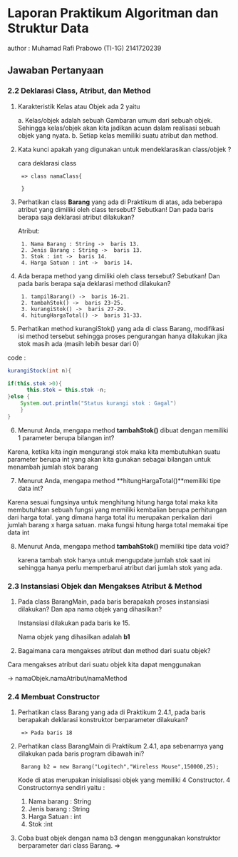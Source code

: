 # Laporan Praktikum Algoritman dan Struktur Data
author : Muhamad Rafi Prabowo (TI-1G) 2141720239
## Jawaban Pertanyaan

### 2.2 Deklarasi Class, Atribut, dan Method
1. Karakteristik Kelas atau Objek ada 2 yaitu

    a. Kelas/objek adalah sebuah Gambaran umum dari sebuah objek. Sehingga kelas/objek akan kita jadikan acuan dalam realisasi sebuah objek yang nyata.
    b. Setiap kelas memiliki suatu atribut dan method.

2. Kata kunci apakah yang digunakan untuk mendeklarasikan class/objek ?

    cara deklarasi class

        => class namaClass{

        }

3. Perhatikan class **Barang** yang ada di Praktikum di atas, ada beberapa atribut yang dimiliki oleh class tersebut? Sebutkan! Dan pada baris berapa saja deklarasi atribut dilakukan?
    
    Atribut:
        
        1. Nama Barang : String ->  baris 13.
        2. Jenis Barang : String ->  baris 13.
        3. Stok : int ->  baris 14.
        4. Harga Satuan : int ->  baris 14.
4. Ada berapa method yang dimiliki oleh class tersebut? Sebutkan! Dan pada baris berapa saja 
deklarasi method dilakukan?

        1. tampilBarang() ->  baris 16-21.
        2. tambahStok() ->  baris 23-25.
        3. kurangiStok() ->  baris 27-29.
        4. hitungHargaTotal() ->  baris 31-33.
5. Perhatikan method kurangiStok() yang ada di class Barang, modifikasi isi method tersebut 
sehingga proses pengurangan hanya dilakukan jika stok masih ada (masih lebih besar dari 0) 

code : 

```java
kurangiStock(int n){

if(this.stok >0){
      this.stok = this.stok -n; 
}else {
    System.out.println("Status kurangi stok : Gagal")
    }
}
```
6. Menurut Anda, mengapa method **tambahStok()** dibuat dengan memiliki 1 parameter berupa 
bilangan int?

Karena, ketika kita ingin mengurangi stok maka kita membutuhkan suatu parameter berupa int yang akan kita gunakan sebagai bilangan untuk menambah jumlah stok barang

7. Menurut Anda, mengapa method **hitungHargaTotal()**memiliki tipe data int?

Karena sesuai fungsinya untuk menghitung hitung harga total maka kita membutuhkan sebuah fungsi yang memiliki kembalian berupa perhitungan dari harga total. yang dimana harga total itu merupakan perkalian dari jumlah barang x harga satuan. maka fungsi hitung harga total memakai tipe data int

8. Menurut Anda, mengapa method **tambahStok()** memiliki tipe data void?

    karena tambah stok hanya untuk mengupdate jumlah stok saat ini sehingga hanya perlu memperbarui atribut dari jumlah stok yang ada.

### 2.3 Instansiasi Objek dan Mengakses Atribut & Method

1. Pada class BarangMain, pada baris berapakah proses instansiasi dilakukan? Dan apa nama objek 
yang dihasilkan?

    Instansiasi dilakukan pada baris ke 15.
    
    Nama objek yang dihasilkan adalah **b1**

2. Bagaimana cara mengakses atribut dan method dari suatu objek?

Cara mengakses atribut dari suatu objek kita dapat menggunakan 

-> namaObjek.namaAtribut/namaMethod

### 2.4 Membuat Constructor
1. Perhatikan class Barang yang ada di Praktikum 2.4.1, pada baris berapakah deklarasi 
konstruktor berparameter dilakukan?

        => Pada baris 18

2. Perhatikan class BarangMain di Praktikum 2.4.1, apa sebenarnya yang dilakukan pada baris 
program dibawah ini?

        Barang b2 = new Barang("Logitech","Wireless Mouse",150000,25);

    Kode di atas merupakan inisialisasi objek yang memiliki 4 Constructor. 4 Constructornya sendiri yaitu : 

    1. Nama barang  : String
    2. Jenis barang : String
    3. Harga Satuan : int
    4. Stok         :int


3. Coba buat objek dengan nama b3 dengan menggunakan konstruktor berparameter dari class 
Barang.
        =>





